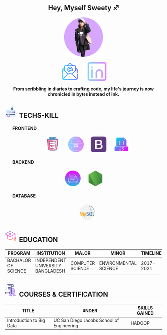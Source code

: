 
<h2 align="center"><b font-family="Gill Sans Extrabold, sans-serif">Hey, Myself Sweety ♐</b></h2> 
<p align="center">
  <img width="25%" src="https://raw.githubusercontent.com/sweetybaruah/sweetybaruah/main/img6.png" alt="animated" />
</p>
<p align="center">
<a href="mailto:b100arya@gmail.com" padding= "5px"><img src="https://raw.githubusercontent.com/sweetybaruah/sweetybaruah/main/icons/gmail.png" alt="Gmail" height="60" /></a>
&nbsp;&nbsp;&nbsp;&nbsp;&nbsp;
<a href="https://www.linkedin.com/in/sweety-barua-0a668a261/" padding= "5px"><img src="https://raw.githubusercontent.com/sweetybaruah/sweetybaruah/main/icons/linkedin.png" alt="LinkedIn" height="60" /></a>
</p>
<p align= "center" font-family="Gill Sans Extrabold, sans-serif" font-size="16px" >
<b> From scribbling in diaries to crafting code, my life's journey is now chronicled in bytes instead of ink. </b>
</p>
<h2><img src="https://raw.githubusercontent.com/sweetybaruah/sweetybaruah/main/icons/laptop.png" alt="skill" height="40" width="35">&nbsp;&nbsp;TECHS-KILL</h2>
<ul>
    <p align= "center" >
    <h4>FRONTEND</h4>
    <p align="center"> 
        <img src="https://raw.githubusercontent.com/sweetybaruah/sweetybaruah/main/icons/html-5.png" alt="HTML5" height="50">
        &nbsp;&nbsp;&nbsp;&nbsp;
        <img src="https://raw.githubusercontent.com/sweetybaruah/sweetybaruah/main/icons/css.png" alt="CSS" height="50">
        &nbsp;&nbsp;&nbsp;&nbsp;
        <img src="https://raw.githubusercontent.com/sweetybaruah/sweetybaruah/main/icons/bootstrap.png" alt="bootstrap" height="50">
        &nbsp;&nbsp;&nbsp;&nbsp;
        <img src="https://raw.githubusercontent.com/sweetybaruah/sweetybaruah/main/icons/javascript.png" alt="javascript" height="50">
    </p>
    </p>
</ul>
<ul>
    <p align= "center" >
    <h4>BACKEND</h4>
    <p align="center"> 
    <img src="https://raw.githubusercontent.com/sweetybaruah/sweetybaruah/main/icons/php.png" alt="php" height="50">
      &nbsp;&nbsp;&nbsp;&nbsp;
    <img src="https://raw.githubusercontent.com/sweetybaruah/sweetybaruah/main/icons/node-js.png" alt="nodejs" height="50">
      &nbsp;&nbsp;&nbsp;&nbsp;
    </p>
    </p>
</ul>
<ul>
 <p align= "center" >
 <h4>DATABASE</h4>
 <p align="center"> 
   <img src="https://raw.githubusercontent.com/sweetybaruah/sweetybaruah/main/icons/mysql.png" alt="php" height="50">
 </p>
</ul>
<h2><img src="https://raw.githubusercontent.com/sweetybaruah/sweetybaruah/main/icons/graduate.png" alt="skill" height="40" width="35">&nbsp;&nbsp;EDUCATION</h2>
<table>
  <thead>
    <tr>
      <th>PROGRAM</th>
      <th>INSTITUTION</th>
      <th>MAJOR</th>
      <th>MINOR</th>
      <th>TIMELINE</th>
    </tr>
  </thead>
  <tbody>
    <tr>
      <td>BACHALOR OF SCIENCE</td>
      <td>INDEPENDENT UNIVERSITY BANGLADESH</td>
      <td>COMPUTER SCIENCE</td>
      <td>ENVIRONMENTAL SCIENCE</td>
      <td>2017-2021</td>
    </tr>
  </tbody>
</table>
<h2><img src="https://raw.githubusercontent.com/sweetybaruah/sweetybaruah/main/icons/certificate.png" alt="skill" height="40" width="35">&nbsp;&nbsp;COURSES & CERTIFICATION</h2>
<table align="center">
  <thead>
    <tr>
      <th>TITLE</th>
      <th>UNDER</th>
      <th>SKILLS GAINED</th>
    </tr>
  </thead>
  <tbody>
    <tr>
      <td>Introduction to Big Data</td>
      <td>UC San Diego Jacobs School of Engineering</td>
      <td>HADOOP</td>
    </tr>
  </tbody>
</table>

